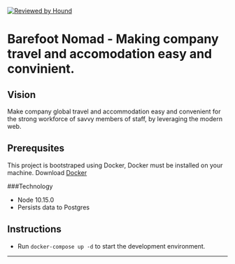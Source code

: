[![Reviewed by Hound](https://img.shields.io/badge/ESLint%20Reviewed%20by%20-HoundCI-d16ef5)](https://houndci.com)

Barefoot Nomad - Making company travel and accomodation easy and convinient.
=======

## Vision
Make company global travel and accommodation easy and convenient for the strong workforce of savvy members of staff, by leveraging the modern web.

## Prerequsites

This project is bootstraped using Docker, Docker must be installed on your machine. Download [Docker](https://docs.docker.com/docker-for-windows/install/)

###Technology
- Node 10.15.0
- Persists data to Postgres

## Instructions

- Run `docker-compose up -d` to start the development environment.

---

